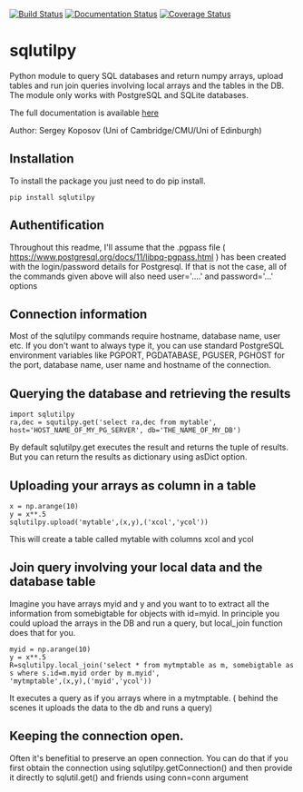 [![Build Status](https://github.com/segasai/sqlutilpy/workflows/Testing/badge.svg)](https://github.com/segasai/sqlutilpy/actions)
[![Documentation Status](https://readthedocs.org/projects/sqlutilpy/badge/?version=latest)](http://sqlutilpy.readthedocs.io/en/latest/?badge=latest)
[![Coverage Status](https://coveralls.io/repos/github/segasai/sqlutilpy/badge.svg?branch=master)](https://coveralls.io/github/segasai/sqlutilpy?branch=master)

# sqlutilpy
Python module to query SQL databases and return numpy arrays, upload
tables and run join queries involving local arrays and the tables in the DB.
The module only works with PostgreSQL and SQLite databases.

The full documentation is available [here](http://sqlutilpy.readthedocs.io/en/latest/)

Author: Sergey Koposov (Uni of Cambridge/CMU/Uni of Edinburgh)

## Installation
To install the package you just need to do pip install. 

```
pip install sqlutilpy
```
## Authentification
Throughout this readme, I'll assume that the .pgpass file ( https://www.postgresql.org/docs/11/libpq-pgpass.html ) 
has been created with the login/password details for Postgresql. If that is not the case, all of the 
commands given above will also need user='....' and password='...' options

## Connection information

Most of the sqlutilpy commands require hostname, database name, user etc. 
If you don't want to always type it, you can use standard PostgreSQL environment variables
like PGPORT, PGDATABASE, PGUSER, PGHOST for the port, database name, user name and hostname
of the connection. 


## Querying the database and retrieving the results
```
import sqlutilpy
ra,dec = squtilpy.get('select ra,dec from mytable', host='HOST_NAME_OF_MY_PG_SERVER', db='THE_NAME_OF_MY_DB')
```

By default sqlutilpy.get executes the result and returns the tuple of 
results. But you can return the results as dictionary using asDict option.

## Uploading your arrays as column in a table
```
x = np.arange(10)                                                   
y = x**.5                                                           
sqlutilpy.upload('mytable',(x,y),('xcol','ycol'))    
``` 
This will create a table called mytable with columns xcol and ycol 

## Join query involving your local data and the database table

Imagine you have arrays myid and y and you want to to extract all the 
information from somebigtable for objects with id=myid. In principle
you could upload the arrays in the DB and run a query, but local_join function does that for you.

```
myid = np.arange(10)
y = x**.5
R=sqlutilpy.local_join('select * from mytmptable as m, somebigtable as s where s.id=m.myid order by m.myid',                                                                            
'mytmptable',(x,y),('myid','ycol'))
```
It executes a query as if you arrays where in a mytmptable. ( behind the scenes
it uploads the data to the db and runs a query)


## Keeping the connection open. 

Often it's benefitial to preserve an open connection. You can do that if you first 
obtain the connection using sqlutilpy.getConnection() and then provide it directly
to sqlutil.get() and friends using conn=conn argument



